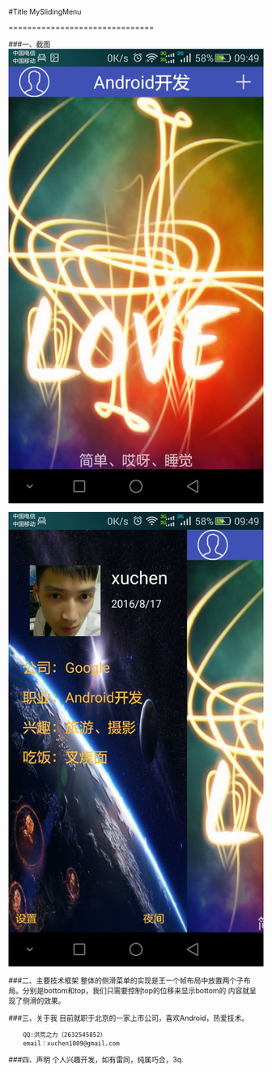 #Title
        MySlidingMenu

===============================


###一、截图
 ![image](https://github.com/ITtrap/MySlidingMenu/blob/master/screenshot/image02.jpg)
 
 
 ![image](https://github.com/ITtrap/MySlidingMenu/blob/master/screenshot/image01.jpg)



###二、主要技术框架
        整体的侧滑菜单的实现是王一个帧布局中放置两个子布局。分别是bottom和top，我们只需要控制top的位移来显示bottom的
    内容就呈现了侧滑的效果。

###三、关于我
        目前就职于北京的一家上市公司，喜欢Android，热爱技术。

        QQ:洪荒之力（2632545852）
        email：xuchen1009@gmail.com


###四、声明
        个人兴趣开发，如有雷同，纯属巧合，3q.
